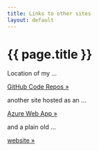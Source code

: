 ```yaml
---
title: Links to other sites
layout: default
---
```

# {{ page.title }}

<div class="row">
<div class="col-sm-4">
<p>Location of my ...</p>
<p><a href="https://github.com/markwdavies" class="btn btn-secondary btn-sm"> GitHub Code Repos &raquo;</a></p>
</div>
<div class="col-sm-4">
<p>another site hosted as an ... </p>
<p><a href="https://markwdavies.azurewebsites.net" class="btn btn-secondary btn-sm">Azure Web App &raquo;</a></p>
</div>
<div class="col-sm-4">
<p>and a plain old ...</p>
<p><a href="https://markwdavies.co.uk/" class="btn btn-secondary btn-sm"> website &raquo;</a></p>
</div>
</div>